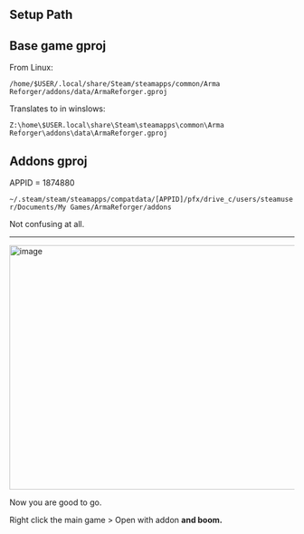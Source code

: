 ## Setup Path

## Base game gproj

From Linux:

`/home/$USER/.local/share/Steam/steamapps/common/Arma Reforger/addons/data/ArmaReforger.gproj`

Translates to in winslows:

`Z:\home\$USER.local\share\Steam\steamapps\common\Arma Reforger\addons\data\ArmaReforger.gproj`

## Addons gproj 

APPID = 1874880

`~/.steam/steam/steamapps/compatdata/[APPID]/pfx/drive_c/users/steamuser/Documents/My Games/ArmaReforger/addons`

Not confusing at all.

----

<img width="726" height="432" alt="image" src="https://github.com/user-attachments/assets/57ec48df-f2dd-4134-b385-c5a9958613d8" />


Now you are good to go.

Right click the main game > Open with addon **and boom.**


